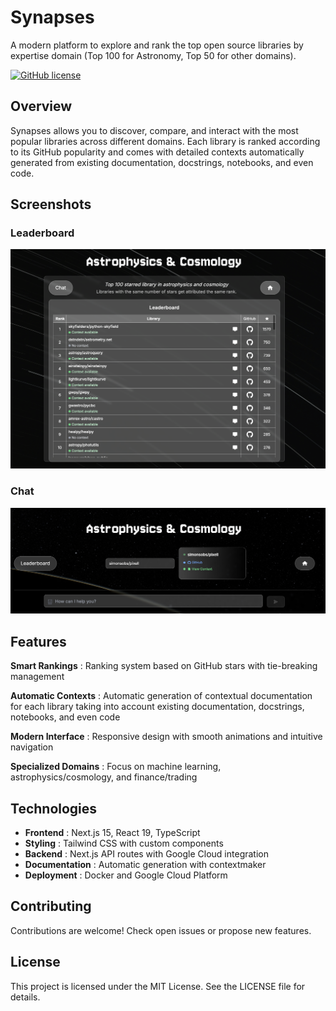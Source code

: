 # Synapses

A modern platform to explore and rank the top open source libraries by expertise domain (Top 100 for Astronomy, Top 50 for other domains).

[![GitHub license](https://img.shields.io/github/license/CMBAgents/cmbagent-info)](https://github.com/CMBAgents/cmbagent-info/blob/main/LICENSE)

## Overview

Synapses allows you to discover, compare, and interact with the most popular libraries across different domains. Each library is ranked according to its GitHub popularity and comes with detailed contexts automatically generated from existing documentation, docstrings, notebooks, and even code.

## Screenshots

### Leaderboard
![Synapses Main Interface](public/github1.png)

### Chat
![Library Rankings](public/github2.png)

## Features

**Smart Rankings** : Ranking system based on GitHub stars with tie-breaking management

**Automatic Contexts** : Automatic generation of contextual documentation for each library taking into account existing documentation, docstrings, notebooks, and even code

**Modern Interface** : Responsive design with smooth animations and intuitive navigation

**Specialized Domains** : Focus on machine learning, astrophysics/cosmology, and finance/trading

## Technologies

- **Frontend** : Next.js 15, React 19, TypeScript
- **Styling** : Tailwind CSS with custom components
- **Backend** : Next.js API routes with Google Cloud integration
- **Documentation** : Automatic generation with contextmaker
- **Deployment** : Docker and Google Cloud Platform

## Contributing

Contributions are welcome! Check open issues or propose new features.

## License

This project is licensed under the MIT License. See the LICENSE file for details.

